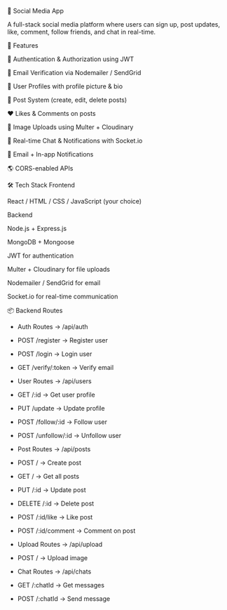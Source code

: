 📱 Social Media App

A full-stack social media platform where users can sign up, post updates, like, comment, follow friends, and chat in real-time.

🚀 Features

🔐 Authentication & Authorization using JWT

📧 Email Verification via Nodemailer / SendGrid

👤 User Profiles with profile picture & bio

📝 Post System (create, edit, delete posts)

❤️ Likes & Comments on posts

📸 Image Uploads using Multer + Cloudinary

💬 Real-time Chat & Notifications with Socket.io

🔔 Email + In-app Notifications

🌎 CORS-enabled APIs

🛠️ Tech Stack
Frontend

React / HTML / CSS / JavaScript (your choice)

Backend

Node.js + Express.js

MongoDB + Mongoose

JWT for authentication

Multer + Cloudinary for file uploads

Nodemailer / SendGrid for email

Socket.io for real-time communication






📦 Backend Routes

- Auth Routes → /api/auth

- POST /register → Register user

- POST /login → Login user

- GET /verify/:token → Verify email

- User Routes → /api/users

- GET /:id → Get user profile

- PUT /update → Update profile

- POST /follow/:id → Follow user

- POST /unfollow/:id → Unfollow user

- Post Routes → /api/posts

- POST / → Create post

- GET / → Get all posts

- PUT /:id → Update post

- DELETE /:id → Delete post

- POST /:id/like → Like post

- POST /:id/comment → Comment on post

- Upload Routes → /api/upload

- POST / → Upload image

- Chat Routes → /api/chats

- GET /:chatId → Get messages

- POST /:chatId → Send message